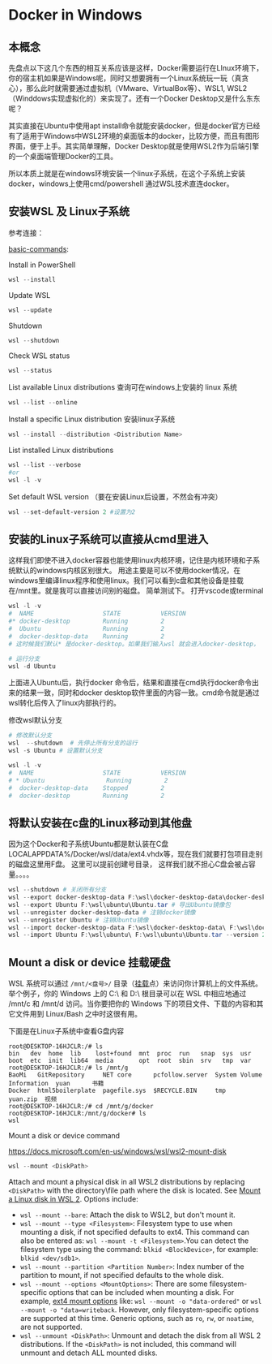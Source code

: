 # Docker in Windows 

## 本概念
先盘点以下这几个东西的相互关系应该是这样，Docker需要运行在LInux环境下，你的宿主机如果是Windows呢，同时又想要拥有一个Linux系统玩一玩（真贪心），那么此时就需要通过虚拟机（VMware、VirtualBox等）、WSL1, WSL2（Winddows实现虚拟化的）来实现了。还有一个Docker Desktop又是什么东东呢？

其实直接在Ubuntu中使用apt install命令就能安装docker，但是docker官方已经有了适用于Windows中WSL2环境的桌面版本的docker，比较方便，而且有图形界面，便于上手。其实简单理解，Docker Desktop就是使用WSL2作为后端引擎的一个桌面端管理Docker的工具。

所以本质上就是在windows环境安装一个linux子系统，在这个子系统上安装docker，windows上使用cmd/powershell 通过WSL技术直连docker。

##  安装WSL 及 Linux子系统

参考连接： 

[basic-commands]: 

[basic-commands]: https://docs.microsoft.com/en-us/windows/wsl/basic-commands	"wsl commands"

Install in PowerShell
```powershell
wsl --install
```
Update WSL
```powershell
wsl --update
```
Shutdown
```powershell
wsl --shutdown
```
Check WSL status
```powershell
wsl --status
```

List available Linux distributions 查询可在windows上安装的 linux 系统
```powershell
wsl --list --online
```
Install a specific Linux distribution 安装linux子系统
```powershell
wsl --install --distribution <Distribution Name>
```
List installed Linux distributions
```powershell
wsl --list --verbose
#or
wsl -l -v
```
Set default WSL version （要在安装Linux后设置，不然会有冲突）
```powershell
wsl --set-default-version 2 #设置为2
```

##  安装的Linux子系统可以直接从cmd里进入

这样我们即使不进入docker容器也能使用linux内核环境，记住是内核环境和子系统默认的windows内核区别很大。
用途主要是可以不使用docker情况，在windows里编译linux程序和使用linux。我们可以看到c盘和其他设备是挂载在/mnt里。就是我可以直接访问别的磁盘。 简单测试下。
打开vscode或terminal

```powershell
wsl -l -v
#  NAME                   STATE           VERSION
#* docker-desktop         Running         2      
#  Ubuntu                 Running         2      
#  docker-desktop-data    Running         2      
# 这时候我们默认* 是docker-desktop。如果我们输入wsl 就会进入docker-desktop， 但我们想进入Ubuntu呢？

# 运行分支
wsl -d Ubuntu
```
上面进入Ubuntu后，执行docker 命令后，结果和直接在cmd执行docker命令出来的结果一致，同时和docker desktop软件里面的内容一致。cmd命令就是通过wsl转化后传入了linux内部执行的。

修改wsl默认分支
```powershell
# 修改默认分支 
wsl  --shutdown  # 先停止所有分支的运行
wsl -s Ubuntu # 设置默认分支

wsl -l -v
#  NAME                   STATE           VERSION
# * Ubuntu                 Running         2
#  docker-desktop-data    Stopped         2
#  docker-desktop         Running         2
```

##  将默认安装在c盘的Linux移动到其他盘

因为这个Docker和子系统Ubuntu都是默认装在C盘 LOCALAPPDATA%/Docker/wsl/data/ext4.vhdx等，现在我们就要打包项目走别的磁盘这里用F盘。 这里可以提前创建号目录， 这样我们就不担心C盘会被占容量。。。。

```powershell
wsl --shutdown # 关闭所有分支
wsl --export docker-desktop-data F:\wsl\docker-desktop-data\docker-desktop-data.tar # 导出Docker Data镜像包
wsl --export Ubuntu F:\wsl\ubuntu\Ubuntu.tar # 导出Ubuntu镜像包
wsl --unregister docker-desktop-data # 注销docker镜像
wsl --unregister Ubuntu # 注销Ubuntu镜像
wsl --import docker-desktop-data F:\wsl\docker-desktop-data\ F:\wsl\docker-desktop-data\docker-desktop-data.tar --version 2 # 重新导入Docker data 打包好的镜像
wsl --import Ubuntu F:\wsl\ubuntu\ F:\wsl\ubuntu\Ubuntu.tar --version 2 # 重新导入Ubuntu打包好的镜像
```

## Mount a disk or device 挂载硬盘

WSL 系统可以通过 `/mnt/<盘号>/` 目录（[挂载](https://so.csdn.net/so/search?q=挂载&spm=1001.2101.3001.7020)点）来访问你计算机上的文件系统。举个例子，你的 Windows 上的 C:\ 和 D:\ 根目录可以在 WSL 中相应地通过 /mnt/c 和 /mnt/d 访问。当你要把你的 Windows 下的项目文件、下载的内容和其它文件用到 Linux/Bash 之中时这很有用。

下面是在Linux子系统中查看G盘内容

```shell
root@DESKTOP-16HJCLR:/# ls
bin   dev  home  lib    lost+found  mnt  proc  run   snap  sys  usr
boot  etc  init  lib64  media       opt  root  sbin  srv   tmp  var
root@DESKTOP-16HJCLR:/# ls /mnt/g
BaoMi   GitRepository     NET core      pcfollow.server  System Volume Information  yuan      书籍
Docker  html5boilerplate  pagefile.sys  $RECYCLE.BIN     tmp                        yuan.zip  视频
root@DESKTOP-16HJCLR:/# cd /mnt/g/docker
root@DESKTOP-16HJCLR:/mnt/g/docker# ls
wsl
```

Mount a disk or device command 

https://docs.microsoft.com/en-us/windows/wsl/wsl2-mount-disk

```powershell
wsl --mount <DiskPath>
```
Attach and mount a physical disk in all WSL2 distributions by replacing `<DiskPath>` with the directory\file path where the disk is located. See [Mount a Linux disk in WSL 2](https://docs.microsoft.com/en-us/windows/wsl/wsl2-mount-disk). Options include:

- `wsl --mount --bare`: Attach the disk to WSL2, but don't mount it.
- `wsl --mount --type <Filesystem>`: Filesystem type to use when mounting a disk, if not specified defaults to ext4. This command can also be entered as: `wsl --mount -t <Filesystem>`.You can detect the filesystem type using the command: `blkid <BlockDevice>`, for example: `blkid <dev/sdb1>`.
- `wsl --mount --partition <Partition Number>`: Index number of the partition to mount, if not specified defaults to the whole disk.
- `wsl --mount --options <MountOptions>`: There are some filesystem-specific options that can be included when mounting a disk. For example, [ext4 mount options](https://www.kernel.org/doc/Documentation/filesystems/ext4.txt) like: `wsl --mount -o "data-ordered"` or `wsl --mount -o "data=writeback`. However, only filesystem-specific options are supported at this time. Generic options, such as `ro`, `rw`, or `noatime`, are not supported.
- `wsl --unmount <DiskPath>`: Unmount and detach the disk from all WSL 2 distributions. If the `<DiskPath>` is not included, this command will unmount and detach ALL mounted disks.